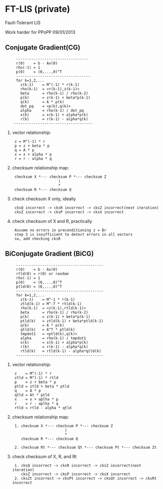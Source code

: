 FT-LIS (private)
========

Fault-Tolerant LIS

Work harder for PPoPP 09/01/2013

Conjugate Gradient(CG)
-------- 
         ---------------------------------
         r(0)    = b - Ax(0) 
         rho(-1) = 1 
         p(0)    = (0,...,0)^T         
         ---------------------------------- 
         for k=1,2,... 
           z(k-1)    = M^(-1) * r(k-1)   
           rho(k-1)  = <r(k-1),z(k-1)>   
           beta      = rho(k-1) / rho(k-2)   
           p(k)      = z(k-1) + beta*p(k-1)   
           q(k)      = A * p(k)   
           dot_pq    = <p(k),q(k)>   
           alpha     = rho(k-1) / dot_pq   
           x(k)      = x(k-1) + alpha*p(k)   
           r(k)      = r(k-1) - alpha*q(k)
        ------------------------------------ 

1. vector relationship:

        z = M^(-1) * r
        p = z + beta * p        
        q = A * p        
        x = x + alpha * p        
        r = r - alpha * q

2. checksum relationship map:

        checksum X *--- checksum P *--- checksum Z
                            |
                            *
        checksum R *--- checksum Q

3. check checksum X only, ideally

        cksQ incorrect -> cksR incorrect -> cksZ incorrect(next iteration)     
        cksZ incorrect -> cksP incorrect -> cksX incorrect

4. check checksum of X and R, practically

        Assume no errors in preconditioning z = Br
		step 3 is insufficient to detect errors in all vectors
		so, add checking cksR


BiConjugate Gradient (BiCG)
--------
		 ----------------------------------------
		 r(0)    = b - Ax(0)
		 rtld(0) = r(0) or random
		 rho(-1) = 1
		 p(0)    = (0,...,0)^T
		 ptld(0) = (0,...,0)^T
		 ----------------------------------------
		 for k=1,2,...
		   z(k-1)    = M^-1 * r(k-1)
		   ztld(k-1) = M^-T * rtld(k-1)
		   rho(k-1)  = <z(k-1),rtld(k-1)>
		   beta      = rho(k-1) / rho(k-2)
		   p(k)      = z(k-1) + beta*p(k-1)
		   ptld(k)   = ztld(k-1) + beta*ptld(k-1)
		   q(k)      = A * p(k)
		   qtld(k)   = A^T * ptld(k)
		   tmpdot1   = <ptld(k),q(k)>
		   alpha     = rho(k-1) / tmpdot1
		   x(k)      = x(k-1) + alpha*p(k)
		   r(k)      = r(k-1) - alpha*q(k)
		   rtld(k)   = rtld(k-1) - alpha*qtld(k)
		 ----------------------------------------
1. vector relationship:

        z    = M^(-1) * r
        ztld = M^(-1) * rtld
        p    = z + beta * p
        ptld = ztld + beta * ptld
        q    = A * p
        qtld = At * ptld
        x    = x + aplha * p
        r    = r - aplha * q
        rtld = rtld - alpha * qtld
        
2. checksum relationship map:

        1. checksum X *--- checksum P *--- checksum Z
                               |
                               *
           checksum R *--- checksum Q
        
        2. checksum Rt *--- checksum Qt *--- checksum Pt *--- checksum Zt 
          
3. check checksum of X, R, and Rt         

        1. cksQ incorrect -> cksR incorrect -> cksZ incorrect(next iteration)     
           cksZ incorrect -> cksP incorrect -> cksX incorrect
        2. cksZt incorrect -> cksPt incorrect -> cksQt incorrect -> cksRt incorrect
     